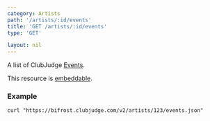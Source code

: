 ```yaml
---
category: Artists
path: '/artists/:id/events'
title: 'GET /artists/:id/events'
type: 'GET'

layout: nil
---
```


A list of ClubJudge [Events](#/event-model).

This resource is [embeddable](#/resource-embedding).

### Example

```
curl "https://bifrost.clubjudge.com/v2/artists/123/events.json"
```
